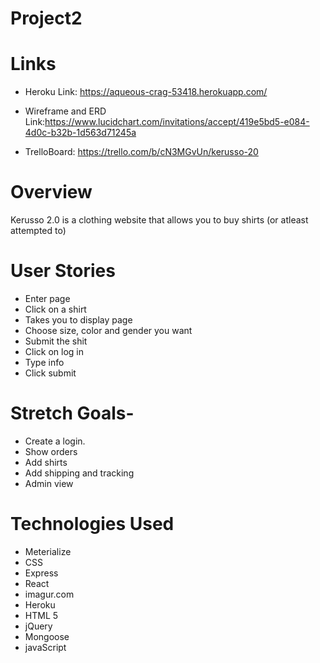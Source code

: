 # Project2

# Links

* Heroku Link: https://aqueous-crag-53418.herokuapp.com/

* Wireframe and ERD Link:https://www.lucidchart.com/invitations/accept/419e5bd5-e084-4d0c-b32b-1d563d71245a

* TrelloBoard: https://trello.com/b/cN3MGvUn/kerusso-20

# Overview

Kerusso 2.0 is a clothing website that allows you to buy shirts (or atleast attempted to)

# User Stories

* Enter page
* Click on a shirt
* Takes you to display page
* Choose size, color and gender you want
* Submit the shit
* Click on log in
* Type info
* Click submit

# Stretch Goals-

* Create a login.
* Show orders
* Add shirts
* Add shipping and tracking
* Admin view


# Technologies Used
* Meterialize
* CSS
* Express
* React
* imagur.com
* Heroku
* HTML 5
* jQuery
* Mongoose
* javaScript
